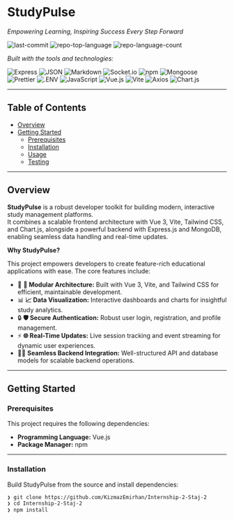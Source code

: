 # StudyPulse

_Empowering Learning, Inspiring Success Every Step Forward_

![last-commit](https://img.shields.io/github/last-commit/KizmazEmirhan/Internship-2-Staj-2?style=flat&logo=git&logoColor=white&color=0080ff)
![repo-top-language](https://img.shields.io/github/languages/top/KizmazEmirhan/Internship-2-Staj-2?style=flat&color=0080ff)
![repo-language-count](https://img.shields.io/github/languages/count/KizmazEmirhan/Internship-2-Staj-2?style=flat&color=0080ff)

_Built with the tools and technologies:_

![Express](https://img.shields.io/badge/Express-000000.svg?style=flat&logo=Express&logoColor=white)
![JSON](https://img.shields.io/badge/JSON-000000.svg?style=flat&logo=JSON&logoColor=white)
![Markdown](https://img.shields.io/badge/Markdown-000000.svg?style=flat&logo=Markdown&logoColor=white)
![Socket.io](https://img.shields.io/badge/Socket.io-010101.svg?style=flat&logo=socketdotio&logoColor=white)
![npm](https://img.shields.io/badge/npm-CB3837.svg?style=flat&logo=npm&logoColor=white)
![Mongoose](https://img.shields.io/badge/Mongoose-F04D35.svg?style=flat&logo=Mongoose&logoColor=white)
![Prettier](https://img.shields.io/badge/Prettier-F7B93E.svg?style=flat&logo=Prettier&logoColor=black)
![.ENV](https://img.shields.io/badge/.ENV-ECD53F.svg?style=flat&logo=dotenv&logoColor=black)
![JavaScript](https://img.shields.io/badge/JavaScript-F7DF1E.svg?style=flat&logo=JavaScript&logoColor=black)
![Vue.js](https://img.shields.io/badge/Vue.js-4FC08D.svg?style=flat&logo=vuedotjs&logoColor=white)
![Vite](https://img.shields.io/badge/Vite-646CFF.svg?style=flat&logo=Vite&logoColor=white)
![Axios](https://img.shields.io/badge/Axios-5A29E4.svg?style=flat&logo=Axios&logoColor=white)
![Chart.js](https://img.shields.io/badge/Chart.js-FF6384.svg?style=flat&logo=chartdotjs&logoColor=white)

---

## Table of Contents

- [Overview](#overview)
- [Getting Started](#getting-started)
  - [Prerequisites](#prerequisites)
  - [Installation](#installation)
  - [Usage](#usage)
  - [Testing](#testing)

---

## Overview

**StudyPulse** is a robust developer toolkit for building modern, interactive study management platforms.  
It combines a scalable frontend architecture with Vue 3, Vite, Tailwind CSS, and Chart.js, alongside a powerful backend with Express.js and MongoDB, enabling seamless data handling and real-time updates.

**Why StudyPulse?**

This project empowers developers to create feature-rich educational applications with ease. The core features include:

- 🔧 **🧩 Modular Architecture:** Built with Vue 3, Vite, and Tailwind CSS for efficient, maintainable development.
- 📊 **📈 Data Visualization:** Interactive dashboards and charts for insightful study analytics.
- 🔒 **🛡️ Secure Authentication:** Robust user login, registration, and profile management.
- ⚡ **🌐 Real-Time Updates:** Live session tracking and event streaming for dynamic user experiences.
- 🧑‍💻 **Seamless Backend Integration:** Well-structured API and database models for scalable backend operations.

---

## Getting Started

### Prerequisites

This project requires the following dependencies:

- **Programming Language:** Vue.js
- **Package Manager:** npm

---

### Installation

Build StudyPulse from the source and install dependencies:

```sh
❯ git clone https://github.com/KizmazEmirhan/Internship-2-Staj-2
❯ cd Internship-2-Staj-2
❯ npm install
```

